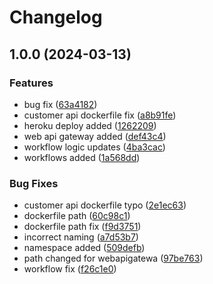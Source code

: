 # Changelog

## 1.0.0 (2024-03-13)


### Features

* bug fix ([63a4182](https://github.com/onurkanbakirci/Tesodev.Case/commit/63a4182a99bb914488660795119ebc4dcb888bbc))
* customer api dockerfile fix ([a8b91fe](https://github.com/onurkanbakirci/Tesodev.Case/commit/a8b91feeea28ba3cdc7835cb96fdcc63a535f980))
* heroku deploy added ([1262209](https://github.com/onurkanbakirci/Tesodev.Case/commit/12622097260218fe06dbeaab80db0a7d89e3c140))
* web api gateway added ([def43c4](https://github.com/onurkanbakirci/Tesodev.Case/commit/def43c45bce575cc279c1b2efb9d57b935c0c1e2))
* workflow logic updates ([4ba3cac](https://github.com/onurkanbakirci/Tesodev.Case/commit/4ba3cac785ce4d453e3906e502cea5a5eeab87b3))
* workflows added ([1a568dd](https://github.com/onurkanbakirci/Tesodev.Case/commit/1a568dd6c0b79a652a5ab4a0a640e69e9ed3d8e7))


### Bug Fixes

* customer api dockerfile typo ([2e1ec63](https://github.com/onurkanbakirci/Tesodev.Case/commit/2e1ec63bda83eeb5afa1f5da32aae3fb2d343e9f))
* dockerfile path ([60c98c1](https://github.com/onurkanbakirci/Tesodev.Case/commit/60c98c107b08a2d7308ebb62f53b398da1f9e486))
* dockerfile path fix ([f9d3751](https://github.com/onurkanbakirci/Tesodev.Case/commit/f9d3751b7e47ce18f0b10457db4a21ef0b0cf9a2))
* incorrect naming ([a7d53b7](https://github.com/onurkanbakirci/Tesodev.Case/commit/a7d53b7214f96217edb0f7492f6480d1320d6837))
* namespace added ([509defb](https://github.com/onurkanbakirci/Tesodev.Case/commit/509defb8ccc24a73a8bf34d4f0b614f685913285))
* path changed for webapigatewa ([97be763](https://github.com/onurkanbakirci/Tesodev.Case/commit/97be763c2ed508a75be3d73edc0a13bc1c32eceb))
* workflow fix ([f26c1e0](https://github.com/onurkanbakirci/Tesodev.Case/commit/f26c1e0fb89ed8dfc19043232f4505f43562d461))
